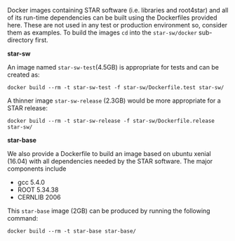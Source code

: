 Docker images containing STAR software (i.e. libraries and root4star) and all of
its run-time dependencies can be built using the Dockerfiles provided here.
These are not used in any test or production environment so, consider them as
examples. To build the images `cd` into the `star-sw/docker` sub-directory
first.

**star-sw**

An image named `star-sw-test`(4.5GB) is appropriate for tests and can be created
as:

    docker build --rm -t star-sw-test -f star-sw/Dockerfile.test star-sw/

A thinner image `star-sw-release` (2.3GB) would be more appropriate for a STAR
release:

    docker build --rm -t star-sw-release -f star-sw/Dockerfile.release star-sw/

**star-base**

We also provide a Dockerfile to build an image based on ubuntu xenial (16.04)
with all dependencies needed by the STAR software. The major components include

  - gcc 5.4.0
  - ROOT 5.34.38
  - CERNLIB 2006

This `star-base` image (2GB) can be produced by running the following command:

    docker build --rm -t star-base star-base/
